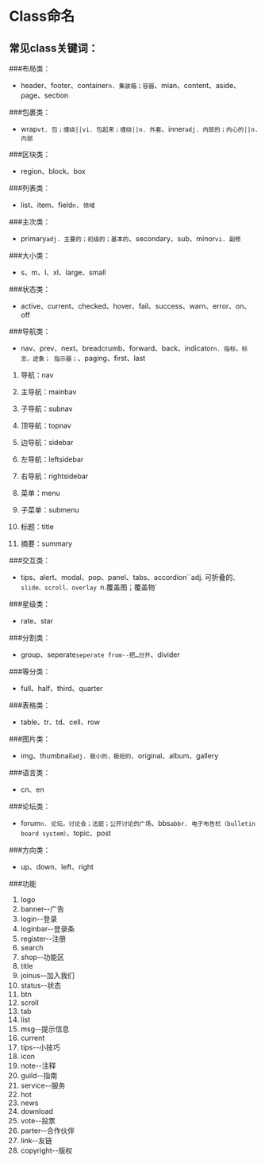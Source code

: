 # Class命名

## 常见class关键词：

###布局类：

- header、footer、container`n. 集装箱；容器`、mian、content、aside、page、section

###包裹类：

- wrap`vt. 包；缠绕||vi. 包起来；缠绕||n. 外套`、inner`adj. 内部的；内心的||n. 内部`

###区块类：

- region、block、box

###列表类：

- list、item、field`n. 领域`

###主次类：

- primary`adj. 主要的；初级的；基本的`、secondary、sub、minor`vi. 副修`

###大小类：

- s、m、l、xl、large、small

###状态类：

- active、current、checked、hover、fail、success、warn、error、on、off

###导航类：

- nav、prev、next、breadcrumb、forward、back、indicator`n. 指标，标志，迹象； 指示器；`、paging、first、last
1. 导航：nav
  
2. 主导航：mainbav
  
3. 子导航：subnav
  
4. 顶导航：topnav
  
5. 边导航：sidebar
  
6. 左导航：leftsidebar
  
7. 右导航：rightsidebar
  
8. 菜单：menu
  
9. 子菜单：submenu
  
10. 标题：title
  
11. 摘要：summary

###交互类：

- tips、alert、modal、pop、panel、tabs、accordion``adj. 可折叠的`、slide、scroll、overlay `n.覆盖图；覆盖物`

###星级类：

- rate、star

###分割类：

- group、seperate`seperate from--把…分开`、divider

###等分类：

- full、half、third、quarter

###表格类：

- table、tr、td、cell、row

###图片类：

- img、thumbnail`adj. 极小的，极短的`、original、album、gallery

###语言类：

- cn、en

###论坛类：

- forum`n. 论坛，讨论会；法庭；公开讨论的广场`、bbs`abbr. 电子布告栏（bulletin board system）`、topic、post

###方向类：

- up、down、left、right

###功能

1. logo
2. banner--广告
3. login--登录
4. loginbar--登录条
5. register--注册
6. search
7. shop--功能区
8. title
9. joinus--加入我们
10. status--状态
11. btn
12. scroll
13. tab
14. list
15. msg--提示信息
16. current
17. tips--小技巧
18. icon
19. note--注释
20. guild--指南
21. service--服务
22. hot
23. news
24. download
25. vote--投票
26. parter--合作伙伴
27. link--友链
28. copyright--版权